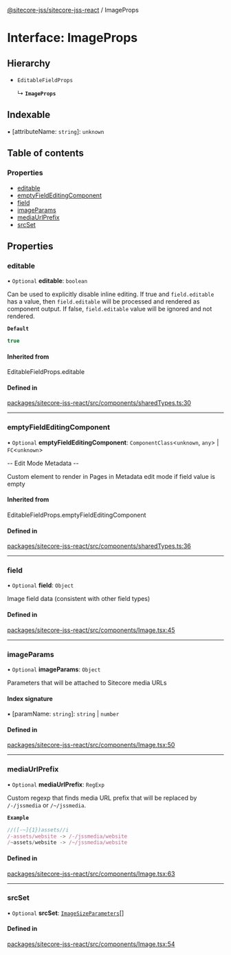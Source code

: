 [@sitecore-jss/sitecore-jss-react](../README.md) / ImageProps

# Interface: ImageProps

## Hierarchy

- `EditableFieldProps`

  ↳ **`ImageProps`**

## Indexable

▪ [attributeName: `string`]: `unknown`

## Table of contents

### Properties

- [editable](ImageProps.md#editable)
- [emptyFieldEditingComponent](ImageProps.md#emptyfieldeditingcomponent)
- [field](ImageProps.md#field)
- [imageParams](ImageProps.md#imageparams)
- [mediaUrlPrefix](ImageProps.md#mediaurlprefix)
- [srcSet](ImageProps.md#srcset)

## Properties

### editable

• `Optional` **editable**: `boolean`

Can be used to explicitly disable inline editing.
If true and `field.editable` has a value, then `field.editable` will be processed and rendered as component output. If false, `field.editable` value will be ignored and not rendered.

**`Default`**

```ts
true
```

#### Inherited from

EditableFieldProps.editable

#### Defined in

[packages/sitecore-jss-react/src/components/sharedTypes.ts:30](https://github.com/Sitecore/jss/blob/da1ead189/packages/sitecore-jss-react/src/components/sharedTypes.ts#L30)

___

### emptyFieldEditingComponent

• `Optional` **emptyFieldEditingComponent**: `ComponentClass`\<`unknown`, `any`\> \| `FC`\<`unknown`\>

-- Edit Mode Metadata --

Custom element to render in Pages in Metadata edit mode if field value is empty

#### Inherited from

EditableFieldProps.emptyFieldEditingComponent

#### Defined in

[packages/sitecore-jss-react/src/components/sharedTypes.ts:36](https://github.com/Sitecore/jss/blob/da1ead189/packages/sitecore-jss-react/src/components/sharedTypes.ts#L36)

___

### field

• `Optional` **field**: `Object`

Image field data (consistent with other field types)

#### Defined in

[packages/sitecore-jss-react/src/components/Image.tsx:45](https://github.com/Sitecore/jss/blob/da1ead189/packages/sitecore-jss-react/src/components/Image.tsx#L45)

___

### imageParams

• `Optional` **imageParams**: `Object`

Parameters that will be attached to Sitecore media URLs

#### Index signature

▪ [paramName: `string`]: `string` \| `number`

#### Defined in

[packages/sitecore-jss-react/src/components/Image.tsx:50](https://github.com/Sitecore/jss/blob/da1ead189/packages/sitecore-jss-react/src/components/Image.tsx#L50)

___

### mediaUrlPrefix

• `Optional` **mediaUrlPrefix**: `RegExp`

Custom regexp that finds media URL prefix that will be replaced by `/-/jssmedia` or `/~/jssmedia`.

**`Example`**

```ts
//([-~]{1})assets//i
/-assets/website -> /-/jssmedia/website
/~assets/website -> /~/jssmedia/website
```

#### Defined in

[packages/sitecore-jss-react/src/components/Image.tsx:63](https://github.com/Sitecore/jss/blob/da1ead189/packages/sitecore-jss-react/src/components/Image.tsx#L63)

___

### srcSet

• `Optional` **srcSet**: [`ImageSizeParameters`](ImageSizeParameters.md)[]

#### Defined in

[packages/sitecore-jss-react/src/components/Image.tsx:54](https://github.com/Sitecore/jss/blob/da1ead189/packages/sitecore-jss-react/src/components/Image.tsx#L54)
